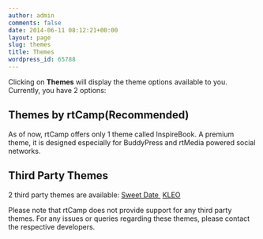 ```yaml
---
author: admin
comments: false
date: 2014-06-11 08:12:21+00:00
layout: page
slug: themes
title: Themes
wordpress_id: 65788
---
```


Clicking on **Themes** will display the theme options available to you. Currently, you have 2 options:


## Themes by rtCamp(Recommended)


As of now, rtCamp offers only 1 theme called InspireBook. A premium theme, it is designed especially for BuddyPress and rtMedia powered social networks.


## Third Party Themes


2 third party themes are available:
[Sweet Date ](http://themeforest.net/item/sweet-date-more-than-a-wordpress-dating-theme/4994573?ref=rtCamp)
[KLEO](http://themeforest.net/item/kleo-next-level-premium-wordpress-theme/6776630?ref=rtCamp)

Please note that rtCamp does not provide support for any third party themes. For any issues or queries regarding these themes, please contact the respective developers.
